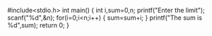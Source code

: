 #include<stdio.h>
int main()
{
  int i,sum=0,n;
  printf("Enter the limit");
  scanf("%d",&n);
  for(i=0;i<n;i++)
   {
    sum=sum+i;
   }
   printf("The sum is %d",sum);
   return 0;
 }

